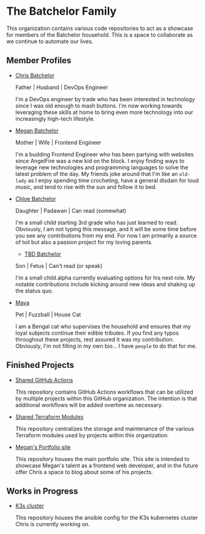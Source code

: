 # The Batchelor Family

This organization contains various code repositories to act as a showcase for members of the Batchelor household.
This is a space to collaborate as we continue to automate our lives.

## Member Profiles

* [Chris Batchelor](https://github.com/christhebatchelor)
  
  Father | Husband | DevOps Engineer

  I'm a DevOps engineer by trade who has been interested in technology since I was old enough to mash buttons.
  I'm now working towards leveraging these skills at home to bring even more technology into our increasingly high-tech lifestyle.

* [Megan Batchelor](https://github.com/fiercekitti)
  
  Mother | Wife | Frontend Engineer
  <!-- textlint-disable -->
  I'm a budding Frontend Engineer who has been partying with websites since AngelFire was a new kid on the block.<!-- textlint-enable -->
  I enjoy finding ways to leverage new technologies and programming languages to solve the latest problem of the day.
  My friends joke around that I'm like an `old-lady` as I enjoy spending time crocheting, have a general disdain for loud music, and tend to rise with the sun and follow it to bed.

* [Chloe Batchelor](https://github.com/not_yet_active)
  
  Daughter | Padawan | Can read (somewhat)

  I'm a small child starting 3rd grade who has just learned to read.
  Obviously, I am not typing this message, and it will be some time before you see any contributions from my end.
  For now I am primarily a source of toil but also a passion project for my loving parents.

  * [TBD Batchelor](https://github.com/not_yet_active)
  
  Son | Fetus | Can't read (or speak)

  I'm a small child.alpha currently evaluating options for his next role.
  My notable contributions include kicking around new ideas and shaking up the status quo.

* [Maya](https://github.com/iambutacat)

  Pet | Fuzzball | House Cat

  I am a Bengal cat who supervises the household and ensures that my loyal subjects continue their edible tributes. If you find any typos throughout these projects, rest assured it was my contribution. Obviously, I'm not filling in my own bio... I have `people` to do that for me.

## Finished Projects

* [Shared GitHub Actions](https://github.com/TheBatchelorFamily/SharedGHA)
  
  This repository contains GitHub Actions workflows that can be utilized by multiple projects within this GitHub organization. The intention is that additional workflows will be added overtime as necessary.

* [Shared Terraform Modules](https://github.com/TheBatchelorFamily/SharedTerraform)

  This repository centralizes the storage and maintenance of the various Terraform modules used by projects within this organization.

* [Megan's Portfolio site](https://github.com/TheBatchelorFamily/Megans_Portfolio_Website)

  This repository houses the main portfolio site. This site is intended to showcase Megan's talent as a frontend web developer, and in the future offer Chris a space to blog about some of his projects.

## Works in Progress

* [K3s cluster](https://github.com/TheBatchelorFamily/HomeInfra)

  This repository houses the ansible config for the K3s kubernetes cluster Chris is currently working on.
